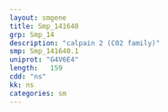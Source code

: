 ```yaml
---
layout: smgene
title: Smp_141640
grp: Smp_14
description: "calpain 2 (C02 family)"
smp: Smp_141640.1
uniprot: "G4V6E4"
length:   159
cdd: "ns"
kk: ns
categories: sm
---
```

